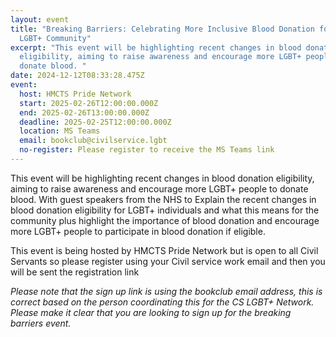 ```yaml
---
layout: event
title: "Breaking Barriers: Celebrating More Inclusive Blood Donation for the
  LGBT+ Community"
excerpt: "This event will be highlighting recent changes in blood donation
  eligibility, aiming to raise awareness and encourage more LGBT+ people to
  donate blood. "
date: 2024-12-12T08:33:28.475Z
event:
  host: HMCTS Pride Network
  start: 2025-02-26T12:00:00.000Z
  end: 2025-02-26T13:00:00.000Z
  deadline: 2025-02-25T12:00:00.000Z
  location: MS Teams
  email: bookclub@civilservice.lgbt
  no-register: Please register to receive the MS Teams link
---
```

This event will be highlighting recent changes in blood donation eligibility, aiming to raise awareness and encourage more LGBT+ people to donate blood. With guest speakers from the NHS to Explain the recent changes in blood donation eligibility for LGBT+ individuals and what this means for the community plus highlight the importance of blood donation and encourage more LGBT+ people to participate in blood donation if eligible.

This event is being hosted by HMCTS Pride Network but is open to all Civil Servants so please register using your Civil service work email and then you will be sent the registration link

*P﻿lease note that the sign up link is using the bookclub email address, this is correct based on the person coordinating this for the CS LGBT+ Network. Please make it clear that you are looking to sign up for the breaking barriers event.*